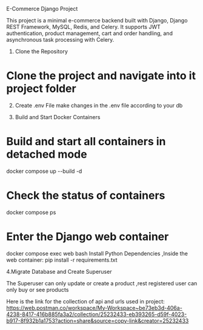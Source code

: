 E-Commerce Django Project

This project is a minimal e-commerce backend built with Django, Django REST Framework, MySQL, Redis, and Celery. It supports JWT authentication, product management, cart and order handling, and asynchronous task processing with Celery.

1. Clone the Repository
# Clone the project and navigate into it project folder


2. Create .env File
make changes in the .env file according to your db 

3. Build and Start Docker Containers
# Build and start all containers in detached mode
docker compose up --build -d

# Check the status of containers
docker compose ps

# Enter the Django web container
docker compose exec web bash
Install Python Dependencies ,Inside the web container:
pip install -r requirements.txt

4.Migrate Database and Create Superuser

The Superuser can only update or create a product ,rest registered user can only buy or see products

Here is the link for the collection of api and urls used in project:
https://web.postman.co/workspace/My-Workspace~be73eb3d-406a-4238-8417-416b885fa3a2/collection/25232433-eb393265-d59f-4023-b917-8f932b1a1753?action=share&source=copy-link&creator=25232433